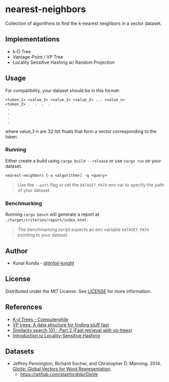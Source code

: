 # nearest-neighbors

Collection of algorithms to find the k-nearest neighbors in a vector dataset.

## Implementations

- k-D Tree
- Vantage-Point / VP Tree
- Locality Sensitive Hashing w/ Random Projection

## Usage

For compatibility, your dataset should be in this format:

```
<token_1> <value_1> <value_2> <value_3> ... <value_n>
<token_2> .  .  .  .
 .
 .
 .
 .
```

where value_1-n are 32-bit floats that form a vector corresponding to the token.

### Running

Either create a build using `cargo build --release` or use `cargo run` on your dataset.

```
nearest-neighbors [-a <algorithm>] -q <query>
```

> Use the `--path` flag or set the `DATASET_PATH` env var to specify the path of your dataset.

### Benchmarking

Running `cargo bench` will generate a report at `./target/criterion/report/index.html`.

> The benchmarking script expects an env variable `DATASET_PATH` pointing to your dataset.

## Author

- Kunal Kundu - [@tinfoil-knight](https://github.com/tinfoil-knight)

## License

Distributed under the MIT License. See [LICENSE](./LICENSE) for more information.

## References

- [K-d Trees - Computerphile](https://www.youtube.com/watch?v=BK5x7IUTIyU)
- [VP trees: A data structure for finding stuff fast](https://stevehanov.ca/blog/index.php?id=130)
- [Similarity search 101 - Part 2 (Fast retrieval with vp-trees)](https://everyhue.me/posts/similarity-search-101-with-vantage-point-trees/)
- [Introduction to Locality-Sensitive Hashing](https://tylerneylon.com/a/lsh1/)

## Datasets

- Jeffrey Pennington, Richard Socher, and Christopher D. Manning. 2014. [GloVe: Global Vectors for Word Representation](https://nlp.stanford.edu/pubs/glove.pdf).
  - https://github.com/stanfordnlp/GloVe
